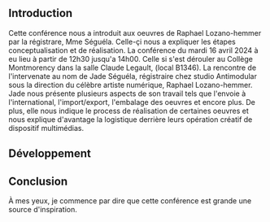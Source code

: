 

## Introduction

Cette conférence nous a introduit aux oeuvres de Raphael Lozano-hemmer par la régistrare, Mme Séguéla. Celle-çi nous a expliquer les étapes conceptualisation et de réalisation. La conférence du mardi 16 avril 2024 à eu lieu à partir de 12h30 jusqu'a 14h00. Celle si s'est dérouler au Collège Montmorency dans la salle Claude Legault, (local B1346). La rencontre de l'intervenate au nom de Jade Séguéla, régistraire chez studio Antimodular sous la direction du célèbre artiste numérique, Raphael Lozano-hemmer. Jade nous présente plusieurs aspects de son travail tels que l'envoie à l'international, l'import/export, l'embalage des oeuvres et encore plus. De plus, elle nous indique le process de réalisation de certaines oeuvres et nous explique d'avantage la logistique derrière leurs opération créatif de dispositif multimédias.


## Développement 



## Conclusion 

À mes yeux, je commence par dire que cette conférence est grande une source d'inspiration. 
